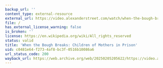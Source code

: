 ```yaml
---
backup_url: ''
content_type: external-resource
external_url: https://video.alexanderstreet.com/watch/when-the-bough-breaks-children-of-women-in-prison
file: /
has_external_license_warning: false
is_broken: ''
license: https://en.wikipedia.org/wiki/All_rights_reserved
status: valid
title: 'When the Bough Breaks: Children of Mothers in Prison'
uid: c0481e64-f273-4af8-bc3f-0516b10086a6
url_status_code: 200
wayback_url: https://web.archive.org/web/20250205205622/https://video.alexanderstreet.com/watch/when-the-bough-breaks-children-of-women-in-prison
---
```


